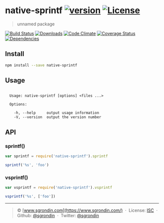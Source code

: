 # native-sprintf [![version][npm-version]][npm-url] [![License][npm-license]][license-url]

> unnamed package

[![Build Status][travis-image]][travis-url]
[![Downloads][npm-downloads]][npm-url]
[![Code Climate][codeclimate-quality]][codeclimate-url]
[![Coverage Status][codeclimate-coverage]][codeclimate-url]
[![Dependencies][david-image]][david-url]

## Install

```bash
npm install --save native-sprintf
```

## Usage

```

  Usage: native-sprintf [options] <files ...>

  Options:

    -h, --help     output usage information
    -V, --version  output the version number

```

## API

### sprintf()

```js
var sprintf = require('native-sprintf').sprintf

sprintf('%s', 'foo')
```

### vsprintf()

```js
var vsprintf = require('native-sprintf').vsprintf

vsprintf('%s', ['foo'])
```

----
> :copyright: [www.sgrondin.com](https://www.sgrondin.com/) &nbsp;&middot;&nbsp;
> License: [ISC](LICENSE) &nbsp;&middot;&nbsp;
> Github: [@sgrondin](https://github.com/sgrondin) &nbsp;&middot;&nbsp;
> Twitter: [@sgrondin](https://twitter.com/sgrondin)

[license-url]: http://choosealicense.com/licenses/isc/

[travis-url]: https://travis-ci.org/sgrondin/native-sprintf
[travis-image]: https://img.shields.io/travis/sgrondin/native-sprintf.svg?style=flat-square

[npm-url]: https://www.npmjs.com/package/native-sprintf
[npm-license]: https://img.shields.io/npm/l/native-sprintf.svg?style=flat-square
[npm-version]: https://img.shields.io/npm/v/native-sprintf.svg?style=flat-square
[npm-downloads]: https://img.shields.io/npm/dm/native-sprintf.svg?style=flat-square

[codeclimate-url]: https://codeclimate.com/github/sgrondin/native-sprintf
[codeclimate-quality]: https://img.shields.io/codeclimate/github/sgrondin/native-sprintf.svg?style=flat-square
[codeclimate-coverage]: https://img.shields.io/codeclimate/coverage/github/sgrondin/native-sprintf.svg?style=flat-square

[david-url]: https://david-dm.org/sgrondin/native-sprintf
[david-image]: https://img.shields.io/david/sgrondin/native-sprintf.svg?style=flat-square
